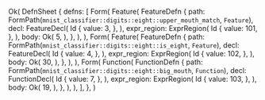 Ok(
    DefnSheet {
        defns: [
            Form(
                Feature(
                    FeatureDefn {
                        path: FormPath(`mnist_classifier::digits::eight::upper_mouth_match`, `Feature`),
                        decl: FeatureDecl(
                            Id {
                                value: 3,
                            },
                        ),
                        expr_region: ExprRegion(
                            Id {
                                value: 101,
                            },
                        ),
                        body: Ok(
                            5,
                        ),
                    },
                ),
            ),
            Form(
                Feature(
                    FeatureDefn {
                        path: FormPath(`mnist_classifier::digits::eight::is_eight`, `Feature`),
                        decl: FeatureDecl(
                            Id {
                                value: 4,
                            },
                        ),
                        expr_region: ExprRegion(
                            Id {
                                value: 102,
                            },
                        ),
                        body: Ok(
                            30,
                        ),
                    },
                ),
            ),
            Form(
                Function(
                    FunctionDefn {
                        path: FormPath(`mnist_classifier::digits::eight::big_mouth`, `Function`),
                        decl: FunctionDecl(
                            Id {
                                value: 7,
                            },
                        ),
                        expr_region: ExprRegion(
                            Id {
                                value: 103,
                            },
                        ),
                        body: Ok(
                            19,
                        ),
                    },
                ),
            ),
        ],
    },
)